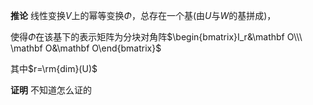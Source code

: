 **推论**
线性变换$V$上的幂等变换$\Phi$，总存在一个基(由$U$与$W$的基拼成)，

使得$\Phi$在该基下的表示矩阵为分块对角阵$\begin{bmatrix}I_r&\mathbf O\\\ \mathbf O&\mathbf O\end{bmatrix}$

其中$r=\rm{dim}(U)$

**证明**
不知道怎么证的
